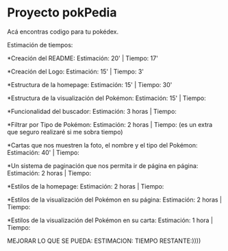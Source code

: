 # Proyecto pokPedia
Acá encontras codigo para tu pokédex.

Estimación de tiempos:

*Creación del README: Estimación: 20' | Tiempo: 17'

*Creación del Logo: Estimación: 15' | Tiempo: 3'

*Estructura de la homepage: Estimación: 15' | Tiempo: 30'

*Estructura de la visualización del Pokémon: Estimación: 15' | Tiempo:

*Funcionalidad del buscador: Estimación: 3 horas | Tiempo:

*Filtrar por Tipo de Pokémon: Estimación: 2 horas | Tiempo:                                (es un extra que seguro realizaré si me sobra tiempo)

*Cartas que nos muestren la foto, el nombre y el tipo del Pokémon: Estimación: 40' | Tiempo:

*Un sistema de paginación que nos permita ir de página en página: Estimación: 2 horas | Tiempo:

*Estilos de la homepage: Estimación: 2 horas | Tiempo:

*Estilos de la visualización del Pokémon en su página: Estimación: 2 horas | Tiempo:

*Estilos de la visualización del Pokémon en su carta: Estimación: 1 hora | Tiempo:


MEJORAR LO QUE SE PUEDA: ESTIMACION: TIEMPO RESTANTE:))))
